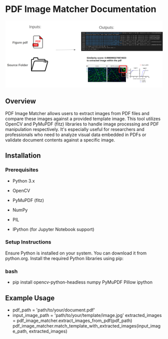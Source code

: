 # PDF Image Matcher Documentation


   <p align="center">
      <img src="image_pdf.png">
   </p>

## Overview
PDF Image Matcher allows users to extract images from PDF files and compare these images against a provided template image. This tool utilizes OpenCV and PyMuPDF (fitz) libraries to handle image processing and PDF manipulation respectively. It's especially useful for researchers and professionals who need to analyze visual data embedded in PDFs or validate document contents against a specific image.

## Installation
### Prerequisites

- Python 3.x

- OpenCV

- PyMuPDF (fitz)

- NumPy

- PIL

- IPython (for Jupyter Notebook support)

### Setup Instructions
Ensure Python is installed on your system. You can download it from python.org.
Install the required Python libraries using pip:
### bash
- pip install opencv-python-headless numpy PyMuPDF Pillow ipython


## Example Usage

- pdf_path = 'path/to/your/document.pdf'
- input_image_path = 'path/to/your/template/image.jpg'
extracted_images = pdf_image_matcher.extract_images_from_pdf(pdf_path)
pdf_image_matcher.match_template_with_extracted_images(input_image_path, extracted_images)

